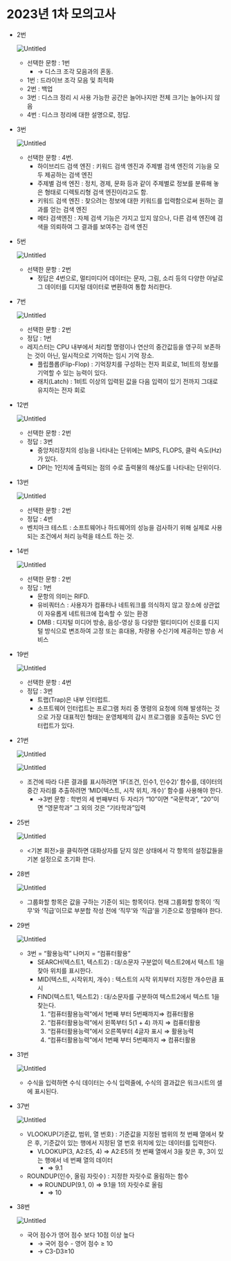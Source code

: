 # 2023년 1차 모의고사

- 2번
    
    ![Untitled](2023년_1차_모의고사/Untitled.png)
    
    - 선택한 문항 : 1번
        - → 디스크 조각 모음과의 혼동.
    - 1번 : 드라이브 조각 모음 및 최적화
    - 2번 : 백업
    - 3번 : 디스크 정리 시 사용 가능한 공간은 늘어나지만 전체 크기는 늘어나지 않음
    - 4번 : 디스크 정리에 대한 설명으로, 정답.
- 3번
    
    ![Untitled](2023년_1차_모의고사/Untitled%201.png)
    
    - 선택한 문항 : 4번.
        - 하이브리드 검색 엔진 : 키워드 검색 엔진과 주제별 검색 엔진의 기능을 모두 제공하는 검색 엔진
        - 주제별 검색 엔진 : 정치, 경제, 문화 등과 같이 주제별로 정보를 분류해 놓은 형태로 디렉토리형 검색 엔진이라고도 함.
        - 키워드 검색 엔진 : 찾으려는 정보에 대한 키워드를 입력함으로써 원하는 결과를 얻는 검색 엔진
        - 메타 검색엔진 : 자체 검색 기능은 가지고 있지 않으나, 다른 검색 엔진에 검색을 의뢰하여 그 결과를 보여주는 검색 엔진
- 5번
    
    ![Untitled](2023년_1차_모의고사/Untitled%202.png)
    
    - 선택한 문항 : 2번
        - 정답은 4번으로, 멀티미디어 데이터는 문자, 그림, 소리 등의 다양한 아날로그 데이터를 디지털 데이터로 변환하여 통합 처리한다.
- 7번
    
    ![Untitled](2023년_1차_모의고사/Untitled%203.png)
    
    - 선택한 문항 : 2번
    - 정답 : 1번
    - 레지스터는 CPU 내부에서 처리할 명령이나 연산의 중간값등을 영구히 보존하는 것이 아닌, 일시적으로 기억하는 임시 기억 장소.
        - 플립플롭(Flip-Flop) : 기억장치를 구성하는 전자 회로로, 1비트의 정보를 기억할 수 있는 능력이 있다.
        - 래치(Latch) : 1비트 이상의 입력된 값을 다음 입력이 있기 전까지 그대로 유지하는 전자 회로
- 12번
    
    ![Untitled](2023년_1차_모의고사/Untitled%204.png)
    
    - 선택한 문항 : 2번
    - 정답 : 3번
        - 중앙처리장치의 성능을 나타내는 단위에는 MIPS, FLOPS, 클럭 속도(Hz)가 있다.
        - DPI는 1인치에 출력되는 점의 수로 출력물의 해상도를 나타내는 단위이다.
- 13번
    
    ![Untitled](2023년_1차_모의고사/Untitled%205.png)
    
    - 선택한 문항 : 2번
    - 정답 : 4번
    - 벤치마크 테스트 : 소프트웨어나 하드웨어의 성능을 검사하기 위해 실제로 사용되는 조건에서 처리 능력을 테스트 하는 것.
- 14번
    
    ![Untitled](2023년_1차_모의고사/Untitled%206.png)
    
    - 선택한 문항 : 2번
    - 정답 : 1번
        - 문항의 의미는 RIFD.
        - 유비쿼터스 : 사용자가 컴퓨터나 네트워크를 의식하지 않고 장소에 상관없이 자유롭게 네트워크에 접속할 수 있는 환경
        - DMB : 디지털 미디어 방송, 음성-영상 등 다양한 멀티미디어 신호를 디지털 방식으로 변조하여 고정 또는 휴대용, 차량용 수신기에 제공하는 방송 서비스
- 19번
    
    ![Untitled](2023년_1차_모의고사/Untitled%207.png)
    
    - 선택한 문항 : 4번
    - 정답 : 3번
        - 트랩(Trap)은 내부 인터럽트.
        - 소프트웨어 인터럽트는 프로그램 처리 중 명령의 요청에 의해 발생하는 것으로 가장 대표적인 형태는 운영체제의 감시 프로그램을 호출하는 SVC 인터럽트가 있다.
- 21번
    
    ![Untitled](2023년_1차_모의고사/Untitled%208.png)
    
    ![Untitled](2023년_1차_모의고사/Untitled%209.png)
    
    - 조건에 따라 다른 결과를 표시하려면 ‘IF(조건, 인수1, 인수2)’ 함수를, 데이터의 중간 자리를 추출하려면 ‘MID(텍스트, 시작 위치, 개수)’ 함수를 사용해야 한다.
        - →3번 문항 : 학번의 세 번째부터 두 자리가 “10”이면 “국문학과”, “20”이면 “영문학과” 그 외의 것은 “기타학과”입력
- 25번
    
    ![Untitled](2023년_1차_모의고사/Untitled%2010.png)
    
    - <기본 회전>을 클릭하면 대화상자를 닫지 않은 상태에서 각 항목의 설정값들을 기본 설정으로 초기화 한다.
- 28번
    
    ![Untitled](2023년_1차_모의고사/Untitled%2011.png)
    
    - 그룹화할 항목은 값을 구하는 기준이 되는 항목이다. 현재 그룹화할 항목이 ‘직무’와 ‘직급’이므로 부분합 작성 전에 ‘직무’와 ‘직급’을 기준으로 정렬해야 한다.
- 29번
    
    ![Untitled](2023년_1차_모의고사/Untitled%2012.png)
    
    - 3번 = “활용능력” 나머지 = “컴퓨터활용”
        - SEARCH(텍스트1, 텍스트2) : 대/소문자 구분없이 텍스트2에서 텍스트 1을 찾아 위치를 표시한다.
        - MID(텍스트, 시작위치, 개수)  : 텍스트의 시작 위치부터 지정한 개수만큼 표시
        - FIND(텍스트1, 텍스트2) : 대/소문자를 구분하여 텍스트2에서 텍스트 1을 찾는다.
            1. “컴퓨터활용능력”에서 1번째 부터 5번째까지⇒ 컴퓨터활용
            2. “컴퓨터활용능력”에서 왼쪽부터 5(1 + 4) 까지 ⇒ 컴퓨터활용
            3. “컴퓨터활용능력”에서 오른쪽부터 4글자 표시 ⇒ 활용능력
            4. “컴퓨터활용능력”에서 1번째 부터 5번째까지 ⇒ 컴퓨터활용
- 31번
    
    ![Untitled](2023년_1차_모의고사/Untitled%2013.png)
    
    - 수식을 입력하면 수식 데이터는 수식 입력줄에, 수식의 결과값은 워크시트의 셀에 표시된다.
- 37번
    
    ![Untitled](2023년_1차_모의고사/Untitled%2014.png)
    
    - VLOOKUP(기준값, 범위, 열 번호) : 기준값을 지정된 범위의 첫 번째 열에서 찾은 후, 기준값이 있는 행에서 지정된 열 번호 위치에 있는 데이터를 입력한다.
        - VLOOKUP(3, A2:E5, 4) ⇒ A2:E5의 첫 번째 열에서 3을 찾은 후, 3이 있는 행에서 네 번째 열의 데이터
            - ⇒ 9.1
    - ROUNDUP(인수, 올림 자릿수) : 지정한 자릿수로 올림하는 함수
        - ⇒ ROUNDUP(9.1, 0) ⇒ 9.1을 1의 자릿수로 올림
            - ⇒ 10
- 38번
    
    ![Untitled](2023년_1차_모의고사/Untitled%2015.png)
    
    - 국어 점수가 영어 점수 보다 10점 이상 높다
        - → 국어 점수 - 영어 점수 ≥ 10
        - → C3-D3≥10